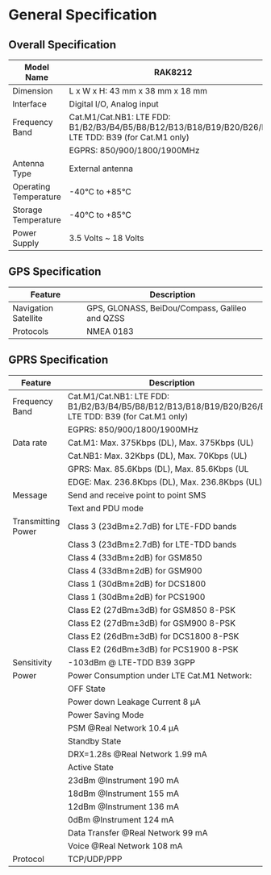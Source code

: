 # General Specification

## Overall Specification

| Model Name | RAK8212 | 
| ---- | ---- | 
| Dimension | L x W x H: 43 mm x 38 mm x 18 mm | 
| Interface | Digital I/O, Analog input | 
| Frequency Band | Cat.M1/Cat.NB1: LTE FDD: B1/B2/B3/B4/B5/B8/B12/B13/B18/B19/B20/B26/B28 LTE TDD: B39 (for Cat.M1 only) | 
|  | EGPRS: 850/900/1800/1900MHz | 
| Antenna Type | External antenna | 
| Operating Temperature | -40°C to +85°C | 
| Storage Temperature | -40°C to +85°C | 
| Power Supply | 3.5 Volts ~ 18 Volts | 


## GPS Specification

| Feature | Description | 
| ---- | ---- | 
| Navigation Satellite | GPS, GLONASS, BeiDou/Compass, Galileo and QZSS | 
| Protocols | NMEA 0183 | 


## GPRS Specification

| Feature | Description | 
| ---- | ---- | 
| Frequency Band | Cat.M1/Cat.NB1: LTE FDD: B1/B2/B3/B4/B5/B8/B12/B13/B18/B19/B20/B26/B28 LTE TDD: B39 (for Cat.M1 only) | 
|  | EGPRS: 850/900/1800/1900MHz | 
| Data rate | Cat.M1: Max. 375Kbps (DL), Max. 375Kbps (UL) | 
|  | Cat.NB1: Max. 32Kbps (DL), Max. 70Kbps (UL) | 
|  | GPRS: Max. 85.6Kbps (DL), Max. 85.6Kbps (UL | 
|  | EDGE: Max. 236.8Kbps (DL), Max. 236.8Kbps (UL) | 
| Message | Send and receive point to point SMS | 
|  | Text and PDU mode | 
| Transmitting Power | Class 3 (23dBm±2.7dB) for LTE-FDD bands | 
|  | Class 3 (23dBm±2.7dB) for LTE-TDD bands | 
|  | Class 4 (33dBm±2dB) for GSM850 | 
|  | Class 4 (33dBm±2dB) for GSM900 | 
|  | Class 1 (30dBm±2dB) for DCS1800 | 
|  | Class 1 (30dBm±2dB) for PCS1900 | 
|  | Class E2 (27dBm±3dB) for GSM850 8-PSK | 
|  | Class E2 (27dBm±3dB) for GSM900 8-PSK | 
|  | Class E2 (26dBm±3dB) for DCS1800 8-PSK | 
|  | Class E2 (26dBm±3dB) for PCS1900 8-PSK | 
| Sensitivity | -103dBm @ LTE-TDD B39 3GPP | 
| Power | Power Consumption under LTE Cat.M1 Network: | 
|  | OFF State | 
|  | Power down Leakage Current 8 µA | 
|  | Power Saving Mode | 
|  | PSM @Real Network 10.4 µA | 
|  | Standby State | 
|  | DRX=1.28s @Real Network 1.99 mA | 
|  | Active State | 
|  | 23dBm @Instrument 190 mA | 
|  | 18dBm @Instrument 155 mA | 
|  | 12dBm @Instrument 136 mA | 
|  | 0dBm @Instrument 124 mA | 
|  | Data Transfer @Real Network 99 mA | 
|  | Voice @Real Network 108 mA | 
| Protocol | TCP/UDP/PPP | 


